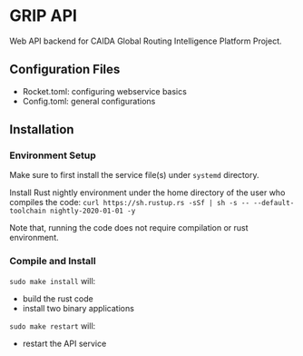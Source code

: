 # GRIP API
Web API backend for CAIDA Global Routing Intelligence Platform Project.

## Configuration Files

- Rocket.toml: configuring webservice basics
- Config.toml: general configurations

## Installation

### Environment Setup

Make sure to first install the service file(s) under `systemd` directory.

Install Rust nightly environment under the home directory of the user who
compiles the code:
`curl https://sh.rustup.rs -sSf | sh -s -- --default-toolchain nightly-2020-01-01 -y`

Note that, running the code does not require compilation or rust environment.

### Compile and Install

`sudo make install` will:
- build the rust code
- install two binary applications

`sudo make restart` will:
- restart the API service
